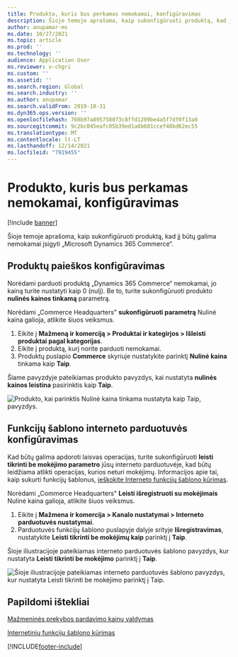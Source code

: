 ```yaml
---
title: Produkto, kuris bus perkamas nemokamai, konfigūravimas
description: Šioje temoje aprašoma, kaip sukonfigūruoti produktą, kad jį būtų galima nemokamai įsigyti „Microsoft Dynamics 365 Commerce“.
author: anupamar-ms
ms.date: 10/27/2021
ms.topic: article
ms.prod: ''
ms.technology: ''
audience: Application User
ms.reviewer: v-chgri
ms.custom: ''
ms.assetid: ''
ms.search.region: Global
ms.search.industry: ''
ms.author: anupamar
ms.search.validFrom: 2019-10-31
ms.dyn365.ops.version: ''
ms.openlocfilehash: 760b97a895758073c8ffd1209be4a5f7df0f13a8
ms.sourcegitcommit: 9c2bc045eafc05b39ed1a6b601ccef48bd62ec55
ms.translationtype: MT
ms.contentlocale: lt-LT
ms.lasthandoff: 12/14/2021
ms.locfileid: "7919455"
---
```

# <a name="configure-a-product-to-be-purchased-for-free"></a>Produkto, kuris bus perkamas nemokamai, konfigūravimas

[!include [banner](includes/banner.md)]


Šioje temoje aprašoma, kaip sukonfigūruoti produktą, kad jį būtų galima nemokamai įsigyti „Microsoft Dynamics 365 Commerce“.

## <a name="configure-the-product"></a>Produktų paieškos konfigūravimas

Norėdami parduoti produktą „Dynamics 365 Commerce“ nemokamai, jo kainą turite nustatyti kaip 0 (nulį). Be to, turite sukonfigūruoti produkto **nulinės kainos tinkamą** parametrą.

Norėdami „Commerce Headquarters" **sukonfigūruoti parametrą** Nulinė kaina galioja, atlikite šiuos veiksmus.

1. Eikite į **Mažmeną ir komerciją \> Produktai ir kategirjos \> Išleisti produktai pagal kategorijas**.
1. Eikite į produktą, kurį norite parduoti nemokamai. 
1. Produktų puslapio **Commerce** skyriuje nustatykite parinktį **Nulinė kaina** tinkama kaip **Taip**.

Šiame pavyzdyje pateikiamas produkto pavyzdys, kai nustatyta **nulinės kainos leistina** pasirinktis kaip **Taip**.

![Produkto, kai parinktis Nulinė kaina tinkama nustatyta kaip Taip, pavyzdys.](./media/Zero-price.png)

## <a name="configure-the-online-stores-functionality-profile"></a>Funkcijų šablono interneto parduotuvės konfigūravimas

Kad būtų galima apdoroti laisvas operacijas, turite sukonfigūruoti **leisti tikrinti be mokėjimo parametro** jūsų interneto parduotuvėje, kad būtų leidžiama atlikti operacijas, kurios neturi mokėjimų. Informacijos apie tai, kaip sukurti funkcijų šablonus, [ieškokite Interneto funkcijų šablono kūrimas](online-functionality-profile.md).

Norėdami „Commerce Headquarters" **Leisti išregistruoti su mokėjimais** Nulinė kaina galioja, atlikite šiuos veiksmus.

1. Eikite į **Mažmena ir komercija \> Kanalo nustatymai \> Interneto parduotuvės nustatymai**.
1. Parduotuvės funkcijų šablono puslapyje dalyje srityje **Išregistravimas**, nustatykite **Leisti tikrinti be mokėjimų kaip** parinktį į **Taip**.

Šioje iliustracijoje pateikiamas interneto parduotuvės šablono pavyzdys, kur nustatyta **Leisti tikrinti be mokėjimo** parinktį į **Taip**.

![Šioje iliustracijoje pateikiamas interneto parduotuvės šablono pavyzdys, kur nustatyta Leisti tikrinti be mokėjimo parinktį į Taip.](./media/Zero-price-profile.png)

## <a name="additional-resources"></a>Papildomi ištekliai

[Mažmeninės prekybos pardavimo kainų valdymas](price-management.md)

[Internetinių funkcijų šablono kūrimas](online-functionality-profile.md)

[!INCLUDE[footer-include](../includes/footer-banner.md)]
